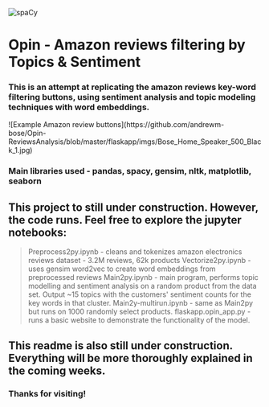 ![spaCy](https://img.shields.io/badge/with-spacy-blue)

# Opin - Amazon reviews filtering by Topics & Sentiment

### This is an attempt at replicating the amazon reviews key-word filtering buttons, using sentiment analysis and topic modeling techniques with word embeddings.

<INSERT EXAMPLE AMAZON REVIEW BUTTONS>
![Example Amazon review buttons](https://github.com/andrewm-bose/Opin-ReviewsAnalysis/blob/master/flaskapp/imgs/Bose_Home_Speaker_500_Black_1.jpg)

### Main libraries used - pandas, spacy, gensim, nltk, matplotlib, seaborn

## This project to still under construction. However, the code runs. Feel free to explore the jupyter notebooks:
> Preprocess2py.ipynb - cleans and tokenizes amazon electronics reviews dataset - 3.2M reviews, 62k products
> Vectorize2py.ipynb - uses gensim word2vec to create word embeddings from preprocessed reviews
> Main2py.ipynb - main program, performs topic modelling and sentiment analysis on a random product from the data set. Output ~15 topics with the customers' sentiment counts for the key words in that cluster.
> Main2y-multirun.ipynb - same as Main2py but runs on 1000 randomly select products.
> flaskapp.opin_app.py - runs a basic website to demonstrate the functionality of the model.

## This readme is also still under construction. Everything will be more thoroughly explained in the coming weeks.

### Thanks for visiting!
